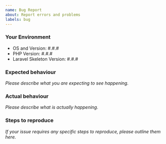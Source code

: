 ```yaml
---
name: Bug Report
about: Report errors and problems
labels: bug
---
```


### Your Environment

- OS and Version: #.#.#
- PHP Version: #.#.#
- Laravel Skeleton Version: #.#.#

### Expected behaviour

*Please describe what you are expecting to see happening.*

### Actual behaviour

*Please describe what is actually happening.*

### Steps to reproduce

*If your issue requires any specific steps to reproduce, please outline them here.*
